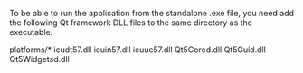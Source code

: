 To be able to run the application from the standalone .exe file, you need add the following Qt framework DLL files to the same directory as the executable.

platforms/*
icudt57.dll
icuin57.dll
icuuc57.dll
Qt5Cored.dll
Qt5Guid.dll
Qt5Widgetsd.dll